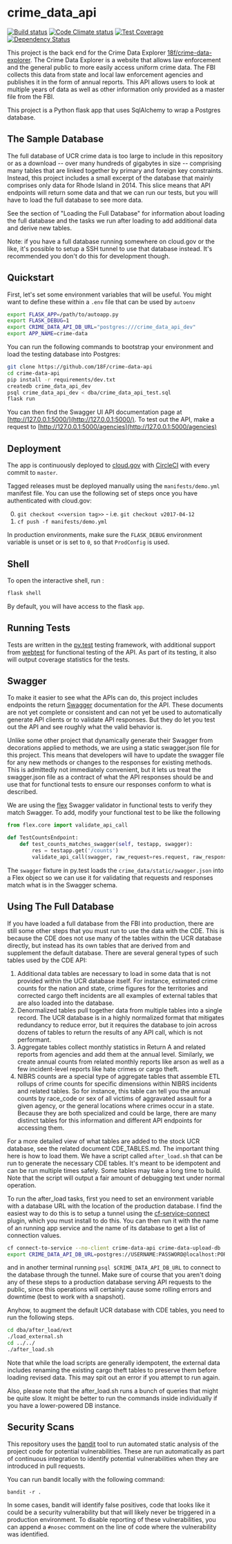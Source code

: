 crime_data_api
================

[![Build status](https://circleci.com/gh/18F/crime-data-api.svg?style=svg)](https://circleci.com/gh/18F/crime-data-api)
[![Code Climate status](https://codeclimate.com/github/18F/crime-data-api.svg)](https://codeclimate.com/github/18F/crime-data-api)
[![Test Coverage](https://codeclimate.com/github/18F/crime-data-api/badges/coverage.svg)](https://codeclimate.com/github/18F/crime-data-api/coverage)
[![Dependency Status](https://gemnasium.com/18F/crime-data-api.svg)](https://gemnasium.com/18F/crime-data-api)

This project is the back end for the Crime Data
Explorer
[18f/crime-data-explorer](https://github.com/18f/crime-data-explorer). The
Crime Data Explorer is a website that allows law enforcement and the
general public to more easily access uniform crime data. The FBI
collects this data from state and local law enforcement agencies and
publishes it in the form of annual reports. This API allows users to
look at multiple years of data as well as other information only
provided as a master file from the FBI.

This project is a Python flask app that uses SqlAlchemy to wrap a
Postgres database.

The Sample Database
-------------------

The full database of UCR crime data is too large to include in this
repository or as a download -- over many hundreds of gigabytes in size
-- comprising many tables that are linked together by primary and
foreign key constraints. Instead, this project includes a small
excerpt of the database that mainly comprises only data for Rhode
Island in 2014. This slice means that API endpoints will return some
data and that we can run our tests, but you will have to load the full
database to see more data.

See the section of "Loading the Full Database" for information about
loading the full database and the tasks we run after loading to add
additional data and derive new tables.

Note: if you have a full database running somewhere on cloud.gov or
the like, it's possible to setup a SSH tunnel to use that database
instead. It's recommended you don't do this for development though.

Quickstart
----------

First, let's set some environment variables that will be useful. You
might want to define these within a `.env` file that can be used by
`autoenv`

``` sh
export FLASK_APP=/path/to/autoapp.py
export FLASK_DEBUG=1
export CRIME_DATA_API_DB_URL="postgres:///crime_data_api_dev"
export APP_NAME=crime-data
```

You can run the following commands to bootstrap your environment and
load the testing database into Postgres:

``` sh
git clone https://github.com/18F/crime-data-api
cd crime-data-api
pip install -r requirements/dev.txt
createdb crime_data_api_dev
psql crime_data_api_dev < dba/crime_data_api_test.sql
flask run
```

You can then find the Swagger UI API documentation page
at [http://127.0.0.1:5000/](http://127.0.0.1:5000/). To test out the
API, make a request
to [http://127.0.0.1:5000/agencies](http://127.0.0.1:5000/agencies)

Deployment
----------

The app is continuously deployed to [cloud.gov](https://www.cloud.gov)
with [CircleCI](https://circleci.com/gh/18F/crime-data-api) with every
commit to `master`.

Tagged releases must be deployed manually using the
`manifests/demo.yml` manifest file. You can use the following set of
steps once you have authenticated with cloud.gov:

0. `git checkout <<version tag>>` - i.e. `git checkout v2017-04-12`
0. `cf push -f manifests/demo.yml`

In production environments, make sure the `FLASK_DEBUG` environment
variable is unset or is set to `0`, so that `ProdConfig` is used.

Shell
-----

To open the interactive shell, run :

``` sh
flask shell
```

By default, you will have access to the flask `app`.

Running Tests
-------------

Tests are written in the [py.test](https://docs.pytest.org/en/latest/)
testing framework, with additional support
from
[webtest](http://docs.pylonsproject.org/projects/webtest/en/latest/)
for functional testing of the API. As part of its testing, it also
will output coverage statistics for the tests.


Swagger
-------

To make it easier to see what the APIs can do, this project includes
endpoints the return [Swagger](http://swagger.io/) documentation for
the API. These documents are not yet complete or consistent and can
not yet be used to automatically generate API clients or to validate
API responses. But they do let you test out the API and see roughly
what the valid behavior is.

Unlike some other project that dynamically generate their Swagger from
decorations applied to methods, we are using a static swagger.json
file for this project. This means that developers will have to update
the swagger file for any new methods or changes to the responses for
existing methods. This is admittedly not immediately convenient, but
it lets us treat the swagger.json file as a contract of what the API
responses should be and use that for functional tests to ensure our
responses conform to what is described.

We are using the [flex](https://github.com/pipermerriam/flex) Swagger
validator in functional tests to verify they match Swagger. To add,
modify your functional test to be like the following

``` python
from flex.core import validate_api_call

def TestCountsEndpoint:
    def test_counts_matches_swagger(self, testapp, swagger):
        res = testapp.get('/counts')
        validate_api_call(swagger, raw_request=res.request, raw_response=res)
```

The `swagger` fixture in py.test loads the
`crime_data/static/swagger.json` into a Flex object so we can use it
for validating that requests and responses match what is in the
Swagger schema.


Using The Full Database
-----------------------

If you have loaded a full database from the FBI into production, there
are still some other steps that you must run to use the data with the
CDE. This is because the CDE does not use many of the tables within
the UCR database directly, but instead has its own tables that are
derived from and supplement the default database. There are several
general types of such tables used by the CDE API:

1. Additional data tables are necessary to load in some data that is
   not provided within the UCR database itself. For instance,
   estimated crime counts for the nation and state, crime figures for
   the territories and corrected cargo theft incidents are all
   examples of external tables that are also loaded into the database.
2. Denormalized tables pull together data from multiple tables into a
   single record. The UCR database is in a highly normalized format
   that mitigates redundancy to reduce error, but it requires the
   database to join across dozens of tables to return the results of
   any API call, which is not performant.
3. Aggregate tables collect monthly statistics in Return A and related
   reports from agencies and add them at the annual level. Similarly,
   we create annual counts from related monthly reports like arson as
   well as a few incident-level reports like hate crimes or cargo
   theft.
4. NIBRS counts are a special type of aggregate tables that assemble
   ETL rollups of crime counts for specific dimensions within NIBRS
   incidents and related tables. So for instance, this table can tell
   you the annual counts by race_code or sex of all victims of
   aggravated assault for a given agency, or the general locations
   where crimes occur in a state. Because they are both specialized
   and could be large, there are many distinct tables for this
   information and different API endpoints for accessing them.

For a more detailed view of what tables are added to the stock UCR
database, see the related document CDE_TABLES.md. The important thing
here is how to load them. We have a script called `after_load.sh` that
can be run to generate the necessary CDE tables. It's meant to be
idempotent and can be run multiple times safely. Some tables may take
a long time to build. Note that the script will output a fair amount
of debugging text under normal operation.

To run the after_load tasks, first you need to set an environment
variable with a database URL with the location of the production
database. I find the easiest way to do this is to setup a tunnel using
the [cf-service-connect](https://github.com/18F/cf-service-connect)
plugin, which you must install to do this. You can then run it with
the name of an running app service and the name of its database to get
a list of connection values.

``` sh
cf connect-to-service --no-client crime-data-api crime-data-upload-db
export CRIME_DATA_API_DB_URL=postgres://USERNAME:PASSWORD@localhost:PORT/DBNAME
```

and in another terminal running `psql $CRIME_DATA_API_DB_URL` to
connect to the database through the tunnel. Make sure of course that
you aren't doing any of these steps to a production database serving
API requests to the public, since this operations will certainly cause
some rolling errors and downtime (best to work with a snapshot).

Anyhow, to augment the default UCR database with CDE tables, you need
to run the following steps.

``` sh
cd dba/after_load/ext
./load_external.sh
cd ../../
./after_load.sh
```

Note that while the load scripts are generally idempotent, the
external data includes renaming the existing cargo theft tables to
preserve them before loading revised data. This may spit out an error
if you attempt to run again.

Also, please note that the after_load.sh runs a bunch of queries that
might be quite slow. It might be better to run the commands inside
individually if you have a lower-powered DB instance.

Security Scans
--------------

This repository uses the [bandit](https://github.com/openstack/bandit)
tool to run automated static analysis of the project code for
potential vulnerabilities. These are run automatically as part of
continuous integration to identify potential vulnerabilities when they
are introduced in pull requests.

You can run bandit locally with the following command:

``` shell
bandit -r .
```

In some cases, bandit will identify false positives, code that looks
like it could be a security vulnerability but that will likely never
be triggered in a production environment. To disable reporting of
these vulnerabilities, you can append a `#nosec` comment on the line
of code where the vulnerability was identified.

